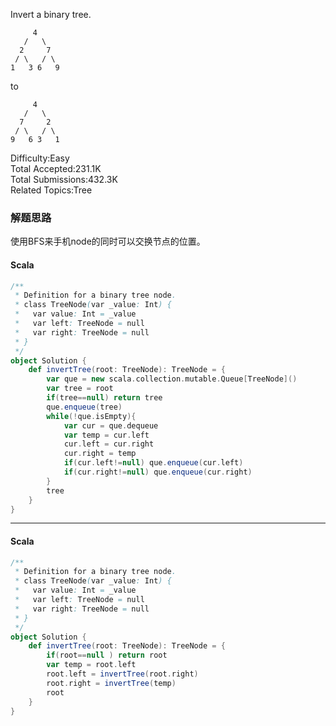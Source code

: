 Invert a binary tree.
```
     4
   /   \
  2     7
 / \   / \
1   3 6   9
```
to
```
     4
   /   \
  7     2
 / \   / \
9   6 3   1
```
  
Difficulty:Easy  
Total Accepted:231.1K  
Total Submissions:432.3K  
Related Topics:Tree

### 解题思路
使用BFS来手机node的同时可以交换节点的位置。
#### Scala
```scala
/**
 * Definition for a binary tree node.
 * class TreeNode(var _value: Int) {
 *   var value: Int = _value
 *   var left: TreeNode = null
 *   var right: TreeNode = null
 * }
 */
object Solution {
    def invertTree(root: TreeNode): TreeNode = {
        var que = new scala.collection.mutable.Queue[TreeNode]()
        var tree = root
        if(tree==null) return tree
        que.enqueue(tree)
        while(!que.isEmpty){
            var cur = que.dequeue
            var temp = cur.left
            cur.left = cur.right
            cur.right = temp
            if(cur.left!=null) que.enqueue(cur.left)
            if(cur.right!=null) que.enqueue(cur.right)
        }
        tree
    }
}
```


---

#### Scala
```scala
/**
 * Definition for a binary tree node.
 * class TreeNode(var _value: Int) {
 *   var value: Int = _value
 *   var left: TreeNode = null
 *   var right: TreeNode = null
 * }
 */
object Solution {
    def invertTree(root: TreeNode): TreeNode = {
        if(root==null ) return root
        var temp = root.left
        root.left = invertTree(root.right)
        root.right = invertTree(temp)
        root
    }
}
```